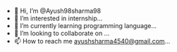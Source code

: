 - 👋 Hi, I’m @Ayush98sharma98
- 👀 I’m interested in internship...
- 🌱 I’m currently learning programming language...
- 💞️ I’m looking to collaborate on ...
- 📫 How to reach me ayushsharma4540@gmail.com...

<!---
Ayush98sharma98/Ayush98sharma98 is a ✨ special ✨ repository because its `README.md` (this file) appears on your GitHub profile.
You can click the Preview link to take a look at your changes.
--->
